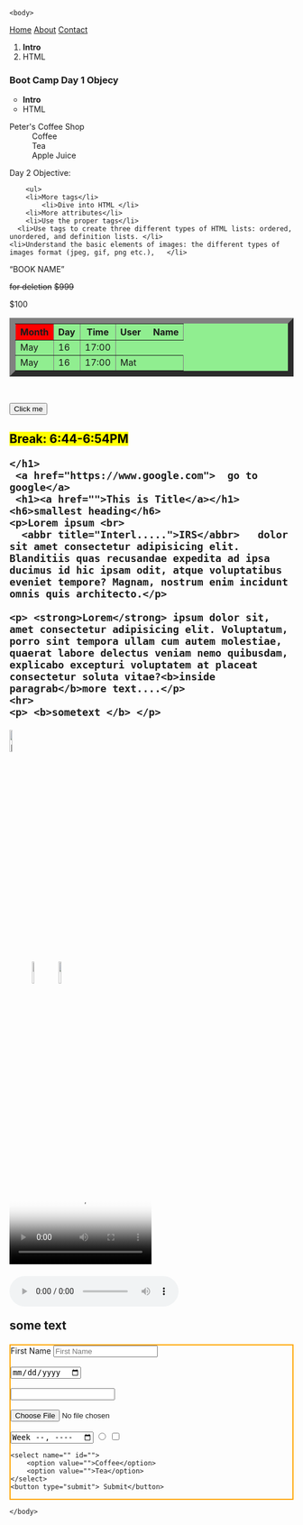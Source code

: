 <!DOCTYPE html>
<html lang="en">
    <head>
        <!-- <meta charset="UTF-8">
        <meta http-equiv="X-UA-Compatible" content="IE=edge">
        <meta name="viewport" content="width=device-width, initial-scale=1.0">
        <title>Document</title> -->
    </head>

<!--  comments-->

    <body>
   
<nav>
    <a href="">Home</a>
    <a href="">About</a>
    <a href="">Contact</a>
</nav>

<main>
    
<!-- ordered list, unorderd list, describtion list -->

<ol start="A">
<li><b>Intro</b></li>
<li>HTML</li>
</ol>

<h3>Boot Camp Day 1 Objecy</h3>
<ul style="list-style-type: circle;">
<li><b>Intro</b></li>
<li>HTML</li>
</ul>


<dl>
<dt>Peter's Coffee Shop</dt>
<dd>Coffee</dd>
<dd>Tea    </dd>
<dd>Apple Juice</dd>
</dl>

<dt>Day 2 Objective:</dt>

  
        <ul>
        <li>More tags</li>
            <li>Dive into HTML </li>
        <li>More attributes</li>
        <li>Use the proper tags</li>
      <li>Use tags to create three different types of HTML lists: ordered, unordered, and definition lists. </li>
    <li>Understand the basic elements of images: the different types of images format (jpeg, gif, png etc.),   </li>
 </ul>


<q>BOOK NAME</q>
<blockquote cite="">

</blockquote>
    
<del>for deletion</del>
<s>$999</s>
<p>$100</p>
    
<table border="10px" bgcolor="lightgreen">
<thead>
<tr>
<th bgcolor="red">Month</th>
<th>Day</th>
<th>Time</th>
<th>User &nbsp &nbsp Name</th>
</tr>
</thead>
<tbody>
<tr>
<td>May</td>
<td>16</td>
<td>17:00</td>
</tr>

<tr>
<td>May</td>
<td>16</td>
<td>17:00</td>
<td>Mat</td>
</tr>
</tbody>
</table>

<br>

<button>Click me</button>

<section>
    <h1><mark> Break: 6:44-6:54PM</mark>

    </h1>
     <a href="https://www.google.com">  go to google</a>
     <h1><a href="">This is Title</a></h1>
    <h6>smallest heading</h6>
    <p>Lorem ipsum <br>
      <abbr title="Interl.....">IRS</abbr>   dolor sit amet consectetur adipisicing elit. Blanditiis quas recusandae expedita ad ipsa ducimus id hic ipsam odit, atque voluptatibus eveniet tempore? Magnam, nostrum enim incidunt omnis quis architecto.</p>
     
    <p> <strong>Lorem</strong> ipsum dolor sit, amet consectetur adipisicing elit. Voluptatum, porro sint tempora ullam cum autem molestiae, quaerat labore delectus veniam nemo quibusdam, explicabo excepturi voluptatem at placeat consectetur soluta vitae?<b>inside paragrab</b>more text....</p>
    <hr>
    <p> <b>sometext </b> </p>
   <img width="10%" src="images/nyc.jpg" alt="new york city image">
    
   <figure>
    <img width="10%" src="images/nyc.jpg" alt="">
    <img width="10%" src="images/nyc.jpg" alt="">
   </figure>
   <video width="50%" src="dog story.mp4" controls poster="images/nyc.jpg"></video>
  
   <audio src="song.mp3" controls></audio>
   <!-- inline elemement vs. block element -->
   <!-- showing contact info, use one tag -->
   <!-- <i>email John Doe</i> <br>
   <i>call John Doe</i> <br>
   <i>visit John Doe at 111 new york, 10002</i> -->
   <p>some text</p>


</section>

</main>
<aside>

</aside>

<form style="border:2px solid orange" action="">
    <label for="first_name">First Name</label>
    <input type="text" id="first_name" placeholder="First Name">
<br>
<br>
    <input type="date">
    <br>
    <br>
    <input type="nubmer">
    <br>
    <br>
    <input type="file">
    <br>
    <br>
    <input type="week">
    <input type="radio">
    <input type="checkbox">

    <select name="" id="">
        <option value="">Coffee</option>
        <option value="">Tea</option>
    </select>
    <button type="submit"> Submit</button>
</form>

<footer>


</footer>




    </body>
</html>
